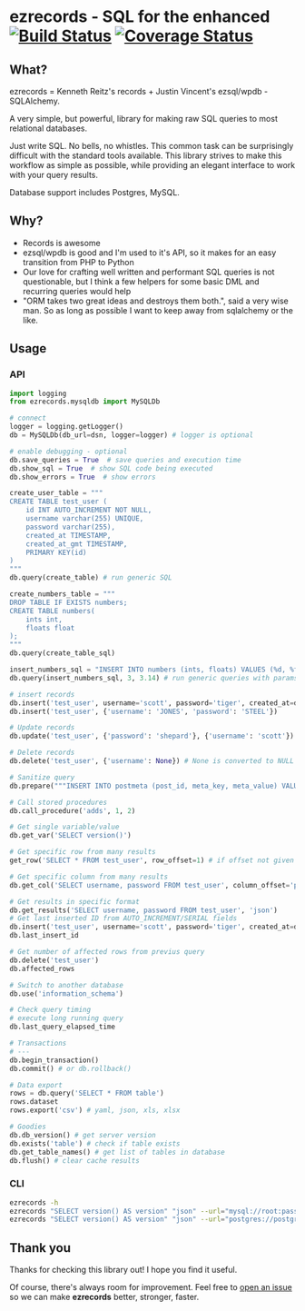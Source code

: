 # ezrecords - SQL for the enhanced [![Build Status](https://travis-ci.org/dareenzo/ezrecords.svg?branch=master)](https://travis-ci.org/dareenzo/ezrecords) [![Coverage Status](https://coveralls.io/repos/github/dareenzo/ezrecords/badge.svg?branch=master)](https://coveralls.io/github/dareenzo/ezrecords?branch=master)

## What?

ezrecords = Kenneth Reitz's records + Justin Vincent's ezsql/wpdb - SQLAlchemy.

A very simple, but powerful, library for making raw SQL queries to most
relational databases.

Just write SQL. No bells, no whistles. This common task can be
surprisingly difficult with the standard tools available. This library
strives to make this workflow as simple as possible, while providing an
elegant interface to work with your query results.

Database support includes Postgres, MySQL.

## Why?

- Records is awesome
- ezsql/wpdb is good and I'm used to it's API, so it makes for an easy transition from PHP to Python
- Our love for crafting well written and performant SQL queries is not questionable, but I think a few helpers for some basic DML and recurring queries would help
- "ORM takes two great ideas and destroys them both.", said a very wise man. So as long as possible I want to keep away from sqlalchemy or the like.

## Usage

### API

```python
import logging
from ezrecords.mysqldb import MySQLDb

# connect
logger = logging.getLogger()
db = MySQLDb(db_url=dsn, logger=logger) # logger is optional

# enable debugging - optional
db.save_queries = True  # save queries and execution time
db.show_sql = True  # show SQL code being executed
db.show_errors = True  # show errors

create_user_table = """
CREATE TABLE test_user (
    id INT AUTO_INCREMENT NOT NULL,
    username varchar(255) UNIQUE,
    password varchar(255),
    created_at TIMESTAMP,
    created_at_gmt TIMESTAMP,
    PRIMARY KEY(id)
)
"""
db.query(create_table) # run generic SQL

create_numbers_table = """
DROP TABLE IF EXISTS numbers;
CREATE TABLE numbers(
    ints int,
    floats float
);
"""
db.query(create_table_sql)

insert_numbers_sql = "INSERT INTO numbers (ints, floats) VALUES (%d, %f)" # DB API only accepts %s, so we replace %d and %f by %s internally
db.query(insert_numbers_sql, 3, 3.14) # run generic queries with params

# insert records
db.insert('test_user', username='scott', password='tiger', created_at=datetime.datetime.now())
db.insert('test_user', {'username': 'JONES', 'password': 'STEEL'})

# Update records
db.update('test_user', {'password': 'shepard'}, {'username': 'scott'})

# Delete records
db.delete('test_user', {'username': None}) # None is converted to NULL

# Sanitize query
db.prepare("""INSERT INTO postmeta (post_id, meta_key, meta_value) VALUES ( '%d', "%s", %%s )')""", 10, "Harriet's Adages", "WordPress' database interface is like Sunday Morning: Easy.")

# Call stored procedures
db.call_procedure('adds', 1, 2)

# Get single variable/value
db.get_var('SELECT version()')

# Get specific row from many results
get_row('SELECT * FROM test_user', row_offset=1) # if offset not given the first row is returned

# Get specific column from many results
db.get_col('SELECT username, password FROM test_user', column_offset='password')  # offset can be numeric too

# Get results in specific format
db.get_results('SELECT username, password FROM test_user', 'json')
# Get last inserted ID from AUTO_INCREMENT/SERIAL fields
db.insert('test_user', username='scott', password='tiger', created_at=datetime.datetime.now())
db.last_insert_id

# Get number of affected rows from previus query
db.delete('test_user')
db.affected_rows

# Switch to another database
db.use('information_schema')

# Check query timing
# execute long running query
db.last_query_elapsed_time

# Transactions
# ---
db.begin_transaction()
db.commit() # or db.rollback()

# Data export
rows = db.query('SELECT * FROM table')
rows.dataset
rows.export('csv') # yaml, json, xls, xlsx

# Goodies
db.db_version() # get server version
db.exists('table') # check if table exists
db.get_table_names() # get list of tables in database
db.flush() # clear cache results
```

### CLI

```sh
ezrecords -h
ezrecords "SELECT version() AS version" "json" --url="mysql://root:passwd@127.0.0.1:3306/test"
ezrecords "SELECT version() AS version" "json" --url="postgres://postgres:passwd@127.0.0.1:5432/test"
```

## Thank you

Thanks for checking this library out! I hope you find it useful.

Of course, there's always room for improvement. Feel free to
[open an issue](/issues) so we can make **ezrecords** better, stronger,
faster.
